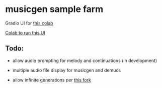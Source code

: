 # musicgen sample farm

Gradio UI for [this colab](https://colab.research.google.com/drive/1Dlo3Jb8193GAWZZzYPF1IPG7h8fiAtKG)

[Colab to run this UI](https://colab.research.google.com/drive/1nx6Zut3C5JjA3U1KGOJntmrpIs-kUrXq)

## Todo:

- allow audio prompting for melody and continuations (in development)

- multiple audio file display for musicgen and demucs

- allow infinite generations per [this fork](https://github.com/GrandaddyShmax/audiocraft_plus)
